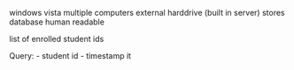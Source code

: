 windows vista
multiple computers
external harddrive (built in server) stores database
human readable

list of enrolled student ids

Query:
    - student id
        - timestamp it
    

